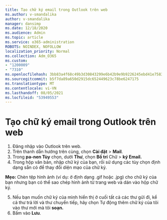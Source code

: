 ```yaml
---
title: Tạo chữ ký email trong Outlook trên web
ms.author: v-smandalika
author: v-smandalika
manager: dansimp
ms.date: 12/18/2020
ms.audience: Admin
ms.topic: article
ms.service: o365-administration
ROBOTS: NOINDEX, NOFOLLOW
localization_priority: Normal
ms.collection: Adm_O365
ms.custom:
- "1200009"
- "7310"
ms.openlocfilehash: 3bb83a4f68c49b3d30843299e6b42b9e9b9226245ebd41e75831694b95839c46
ms.sourcegitcommit: b5f7da89a650d2915dc652449623c78be6247175
ms.translationtype: MT
ms.contentlocale: vi-VN
ms.lasthandoff: 08/05/2021
ms.locfileid: "53949553"
---
```

# <a name="create-an-email-signature-in-outlook-on-the-web"></a>Tạo chữ ký email trong Outlook trên web

1. Đăng nhập vào Outlook trên web.
2. Trên thanh dẫn hướng trên cùng, chọn **Cài đặt**  >  **Mail**.
3. Trong **pa-nen Tùy** chọn, dưới **Thư**, chọn **Bố trí** Chữ  >  **ký Email.**
4. Trong hộp văn bản, nhập chữ ký của bạn, rồi sử dụng các tùy chọn định dạng sẵn có để thay đổi diện mạo của chữ ký.

**Mẹo:** Chèn tệp hình ảnh (ví dụ: ở định dạng .gif hoặc .jpg) cho chữ ký của bạn nhưng bạn có thể sao chép hình ảnh từ trang web và dán vào hộp chữ ký.

5. Nếu bạn muốn chữ ký của mình hiển thị ở cuối tất cả các thư gửi đi, kể cả thư trả lời và thư chuyển tiếp, hãy chọn Tự động thêm chữ ký của tôi vào thư mới mà tôi **soạn.**
6. Bấm vào **Lưu**.

